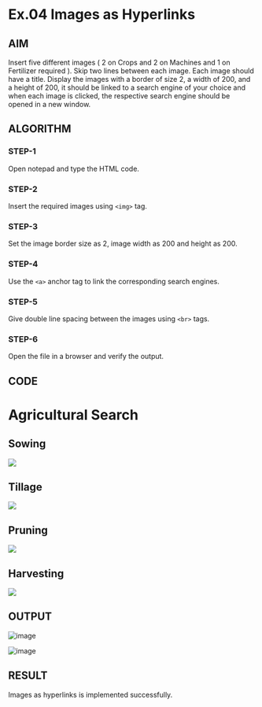 # Ex.04 Images as Hyperlinks
## AIM
  Insert five different images ( 2 on Crops and 2 on Machines and 1 on Fertilizer required ). 
  Skip two lines between each image. Each image should have a title. 
  Display the images with a border of size 2, a width of 200, and a height of 200, 
  it should be linked to a search engine of your choice and when each image is clicked, 
  the respective search engine should be opened in a new window.

## ALGORITHM
### STEP-1
  Open notepad and type the HTML code.

### STEP-2
  Insert the required images using ```<img>``` tag.

### STEP-3
  Set the image border size as 2, image width as 200 and height as 200.

### STEP-4
  Use the ```<a>``` anchor tag to link the corresponding search engines.  

### STEP-5
  Give double line spacing between the images using ```<br>``` tags.
  
### STEP-6
  Open the file in a browser and verify the output.
  
## CODE
<html>
<head>
  <title>Agricultural Search</title>
</head>
<body>
  <h1>Agricultural Search</h1>
  <h2>Sowing</h2>
  <a href="https://www.google.com/search?q=sowing&source=lmns&bih=754&biw=1536&rlz=1C1CHBD_enIN1033IN1033&hl=en&sa=X&ved=2ahUKEwjjvcTk28z-AhVfA7cAHdpuA0YQ_AUoAHoECAEQAA">
    <img src="sowing.jpeg">
  </a>
  <h2>Tillage</h2>
  <a href="https://www.google.com/search?q=tillage&bih=754&biw=1479&rlz=1C1CHBD_enIN1033IN1033&hl=en&sxsrf=APwXEdf2YZXP6GgCjXeDbJFKndDsBjHnpA%3A1682689748029&ei=1M5LZIK2Aazv4-EP2MWmyAI&ved=0ahUKEwiC8Mrl28z-AhWs9zgGHdiiCSkQ4dUDCA8&uact=5&oq=tillage&gs_lcp=Cgxnd3Mtd2l6LXNlcnAQA0oECEEYAFAAWABgAGgAcAB4AIABAIgBAJIBAJgBAA&sclient=gws-wiz-serp">
    <img src="tillage.jpeg">
  </a>
  <h2>Pruning</h2>
  <a href="https://www.google.com/search?q=pruning&source=lmns&bih=702&biw=938&rlz=1C1CHBD_enIN1033IN1033&hl=en&sa=X&ved=2ahUKEwjgze6f2sz-AhUy83MBHZlJBtUQ_AUoAHoECAEQAA">
    <img src="pruning.jpeg">
</a>
<h2>Harvesting</h2>
<a href="https://www.google.com/search?q=harvesting&source=lmns&bih=696&biw=1536&rlz=1C1CHBD_enIN1033IN1033&hl=en&sa=X&ved=2ahUKEwj0meWl3Mz-AhVBnNgFHXqCBskQ_AUoAHoECAEQAA">
<img src="harvesting.jpeg">
  </a>
</body>
</html>


## OUTPUT
![image](https://github.com/sharaneeya/Ex04_Web-Design/assets/119670918/2a1e4522-de9f-4165-bb59-d14f5a677343)

![image](https://github.com/sharaneeya/Ex04_Web-Design/assets/119670918/0098f7b9-a3b6-439c-892f-3abe14946c9f)



## RESULT
 Images as hyperlinks is implemented successfully.

